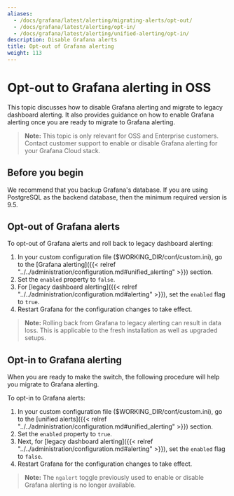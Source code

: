 ```yaml
---
aliases:
  - /docs/grafana/latest/alerting/migrating-alerts/opt-out/
  - /docs/grafana/latest/alerting/opt-in/
  - /docs/grafana/latest/alerting/unified-alerting/opt-in/
description: Disable Grafana alerts
title: Opt-out of Grafana alerting
weight: 113
---
```


# Opt-out to Grafana alerting in OSS

This topic discusses how to disable Grafana alerting and migrate to legacy dashboard alerting. It also provides guidance on how to enable Grafana alerting once you are ready to migrate to Grafana alerting.

> **Note:** This topic is only relevant for OSS and Enterprise customers. Contact customer support to enable or disable Grafana alerting for your Grafana Cloud stack.

## Before you begin

We recommend that you backup Grafana's database. If you are using PostgreSQL as the backend database, then the minimum required version is 9.5.

## Opt-out of Grafana alerts

To opt-out of Grafana alerts and roll back to legacy dashboard alerting:

1. In your custom configuration file ($WORKING_DIR/conf/custom.ini), go to the [Grafana alerting]({{< relref "../../administration/configuration.md#unified_alerting" >}}) section.
1. Set the `enabled` property to `false`.
1. For [legacy dashboard alerting]({{< relref "../../administration/configuration.md#alerting" >}}), set the `enabled` flag to `true`.
1. Restart Grafana for the configuration changes to take effect.

> **Note:** Rolling back from Grafana to legacy alerting can result in data loss. This is applicable to the fresh installation as well as upgraded setups.

## Opt-in to Grafana alerting

When you are ready to make the switch, the following procedure will help you migrate to Grafana alerting.

To opt-in to Grafana alerts:

1. In your custom configuration file ($WORKING_DIR/conf/custom.ini), go to the [unified alerts]({{< relref "../../administration/configuration.md#unified_alerting" >}}) section.
1. Set the `enabled` property to `true`.
1. Next, for [legacy dashboard alerting]({{< relref "../../administration/configuration.md#alerting" >}}), set the `enabled` flag to `false`.
1. Restart Grafana for the configuration changes to take effect.

> **Note:** The `ngalert` toggle previously used to enable or disable Grafana alerting is no longer available.
